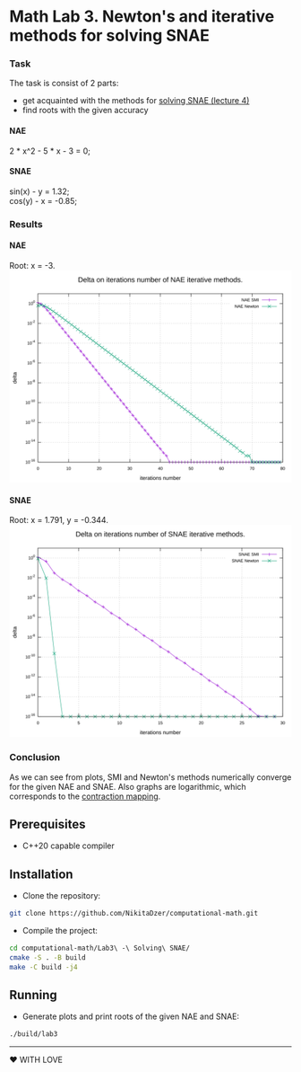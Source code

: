 # Math Lab 3. Newton's and iterative methods for solving SNAE
### Task
The task is consist of 2 parts:
* get acquainted with the methods for [solving SNAE (lecture 4)](http://books.mipt.ru/book/301568/vychislitelnaja-matematika-kurs-lektsij.pdf?h=)
* find roots with the given accuracy 

#### NAE
2 * x^2 - 5 * x - 3 = 0;

#### SNAE
sin(x) - y = 1.32; <br>
cos(y) - x = -0.85;

### Results
#### NAE
Root: x = -3.
![Plot for nae's iterative methods.](./assets/NAE.svg)

#### SNAE
Root: x = 1.791, y = -0.344.
![Plot for snae's iterative methods.](./assets/SNAE.svg)

### Conclusion
As we can see from plots, SMI and Newton's methods numerically converge for the given NAE and SNAE. Also graphs are logarithmic, which corresponds to the [contraction mapping](https://en.wikipedia.org/wiki/Contraction_mapping).

## Prerequisites
- C++20 capable compiler

## Installation
- Clone the repository:
```sh
git clone https://github.com/NikitaDzer/computational-math.git
```
- Compile the project:
```sh
cd computational-math/Lab3\ -\ Solving\ SNAE/
cmake -S . -B build
make -C build -j4
```

## Running
- Generate plots and print roots of the given NAE and SNAE:
```sh
./build/lab3
```
---
♥ WITH LOVE
